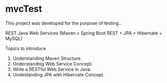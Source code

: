 # mvcTest
This project was developed for the purpose of testing..

REST Java Web Services
(Maven + Spring Boot REST + JPA + Hibernate + MySQL)

Topics to introduce
1. Understanding Maven Structure.
2. Understanding Web Service Concept.
3. Write a RESTful Web Service in Java.
4. Undestanding JPA with Hibernate Concept.

